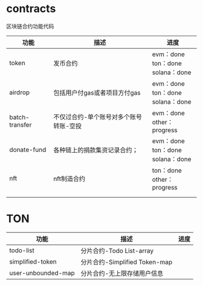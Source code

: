 # contracts
区块链合约功能代码

| 功能           | 描述                                   | 进度                                       |
| -------------- | -------------------------------------- | ------------------------------------------ |
| token          | 发币合约                               | evm：done<br />ton：done<br />solana：done |
| airdrop        | 包括用户付gas或者项目方付gas           | evm：done<br />ton：done<br />solana：done |
| batch-transfer | 不仅过合约-单个账号对多个账号转账-空投 | evm：done<br />other：progress             |
| donate-fund    | 各种链上的捐款集资记录合约；           | evm：done<br />ton：done<br />solana：done |
| nft            | nft制造合约                            | ton：done<br />other：progress             |
|                |                                        |                                            |
|                |                                        |                                            |



<h1>TON</h1>

| 功能               | 描述                          | 进度 |
| ------------------ | ----------------------------- | ---- |
| todo-list          | 分片合约-Todo List-array      |      |
| simplified-token   | 分片合约-Simplified Token-map |      |
| user-unbounded-map | 分片合约-无上限存储用户信息   |      |

